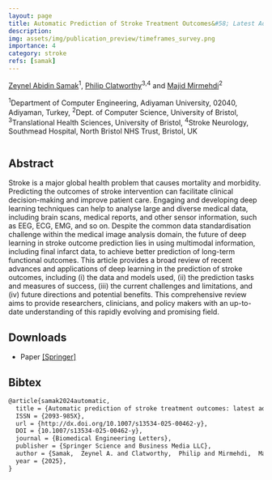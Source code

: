 ```yaml
---
layout: page
title: Automatic Prediction of Stroke Treatment Outcomes&#58; Latest Advances and Perspectives
description:
img: assets/img/publication_preview/timeframes_survey.png
importance: 4
category: stroke
refs: [samak]
---
```


[Zeynel Abidin Samak](https://zeynelsamak.github.io/)<sup>1</sup>, [Philip Clatworthy](http://www.bris.ac.uk/clinical-sciences/people/231094/overview.html)<sup>3,4</sup> and [Majid Mirmehdi](http://people.cs.bris.ac.uk/~majid//)<sup>2</sup>

<sup>1</sup>Department of Computer Engineering, Adiyaman University, 02040, Adiyaman, Turkey, <sup>2</sup>Dept. of Computer Science, University of Bristol, <sup>3</sup>Translational Health Sciences, University of Bristol, <sup>4</sup>Stroke Neurology, Southmead Hospital, North Bristol NHS Trust, Bristol, UK

<div class="md-12">
    <img class="col three left" src="{{ site.baseurl }}/assets/img/timeframes_survey.png" alt="" title="stroke evolution"/>
</div>

## Abstract
Stroke is a major global health problem that causes mortality and morbidity. Predicting the outcomes of stroke intervention can facilitate clinical decision-making and improve patient care. Engaging and developing deep learning techniques can help to analyse large and diverse medical data, including brain scans, medical reports, and other sensor information, such as EEG, ECG, EMG, and so on. Despite the common data standardisation challenge within the medical image analysis domain, the future of deep learning in stroke outcome prediction lies in using multimodal information, including final infarct data, to achieve better prediction of long-term functional outcomes. This article provides a broad review of recent advances and applications of deep learning in the prediction of stroke outcomes, including (i) the data and models used, (ii) the prediction tasks and measures of success, (iii) the current challenges and limitations, and (iv) future directions and potential benefits. This comprehensive review aims to provide researchers, clinicians, and policy makers with an up-to-date understanding of this rapidly evolving and promising field.


## Downloads
*   Paper [\[Springer\]](https://link.springer.com/article/10.1007/s13534-025-00462-y)

## Bibtex
```latex
@article{samak2024automatic,
  title = {Automatic prediction of stroke treatment outcomes: latest advances and perspectives},
  ISSN = {2093-985X},
  url = {http://dx.doi.org/10.1007/s13534-025-00462-y},
  DOI = {10.1007/s13534-025-00462-y},
  journal = {Biomedical Engineering Letters},
  publisher = {Springer Science and Business Media LLC},
  author = {Samak,  Zeynel A. and Clatworthy,  Philip and Mirmehdi,  Majid},
  year = {2025},
}
```


<!-- <div class="md-12">
<h3>Related Publications</h3>
{% for r in page.refs %}
  {% bibliography -f papers -q @*[key = {{r}}] %}
{% endfor %}
</div> -->
